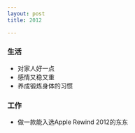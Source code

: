 ```yaml
---
layout: post
title: 2012

---
```

### 生活
* 对家人好一点
* 感情又稳又重
* 养成锻炼身体的习惯

### 工作
* 做一款能入选Apple Rewind 2012的东东